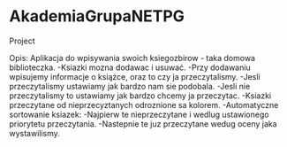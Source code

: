 # AkademiaGrupaNETPG
Project

Opis:
Aplikacja do wpisywania swoich ksiegozbirow - taka domowa biblioteczka.
-Ksiazki mozna dodawac i usuwać.
-Przy dodawaniu wpisujemy informacje o książce, oraz to czy ja przeczytalismy.
  -Jesli przeczytalismy ustawiamy jak bardzo nam sie podobala.
  -Jesli nie przeczytalismy to ustawiamy jak bardzo chcemy ja przeczytac.
-Ksiazki przeczytane od nieprzecyztanych odroznione sa kolorem.
-Automatyczne sortowanie ksiazek:
  -Najpierw te nieprzeczytane i wedlug ustawionego priorytetu przeczytania.
  -Nastepnie te juz przeczytane wedug oceny jaka wystawilismy.
